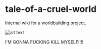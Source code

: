 # tale-of-a-cruel-world
Internal wiki for a worldbuilding project.

![alt text](https://i.imgur.com/VRtV6aM.jpeg)

I'M GONNA FUCKING KILL MYSELF!!!!
